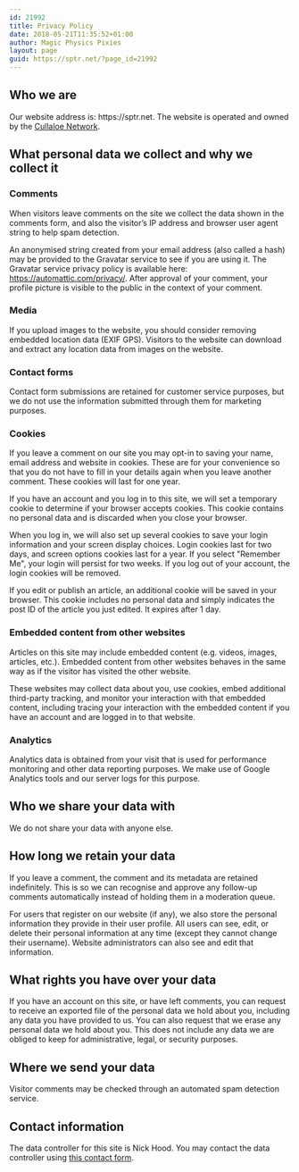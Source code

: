 ```yaml
---
id: 21992
title: Privacy Policy
date: 2018-05-21T11:35:52+01:00
author: Magic Physics Pixies
layout: page
guid: https://sptr.net/?page_id=21992
---
```

<h2>Who we are</h2>
Our website address is: https://sptr.net. <span style="word-spacing: normal;">The website is operated and owned by the </span><a style="word-spacing: normal;" href="https://cullaloe.net/about/">Cullaloe Network</a><span style="word-spacing: normal;">.</span>
<h2>What personal data we collect and why we collect it</h2>
<h3>Comments</h3>
When visitors leave comments on the site we collect the data shown in the comments form, and also the visitor’s IP address and browser user agent string to help spam detection.

An anonymised string created from your email address (also called a hash) may be provided to the Gravatar service to see if you are using it. The Gravatar service privacy policy is available here: https://automattic.com/privacy/. After approval of your comment, your profile picture is visible to the public in the context of your comment.
<h3>Media</h3>
If you upload images to the website, you should consider removing embedded location data (EXIF GPS). Visitors to the website can download and extract any location data from images on the website.
<h3>Contact forms</h3>
Contact form submissions are retained for customer service purposes, but we do not use the information submitted through them for marketing purposes.
<h3>Cookies</h3>
If you leave a comment on our site you may opt-in to saving your name, email address and website in cookies. These are for your convenience so that you do not have to fill in your details again when you leave another comment. These cookies will last for one year.

If you have an account and you log in to this site, we will set a temporary cookie to determine if your browser accepts cookies. This cookie contains no personal data and is discarded when you close your browser.

When you log in, we will also set up several cookies to save your login information and your screen display choices. Login cookies last for two days, and screen options cookies last for a year. If you select "Remember Me", your login will persist for two weeks. If you log out of your account, the login cookies will be removed.

If you edit or publish an article, an additional cookie will be saved in your browser. This cookie includes no personal data and simply indicates the post ID of the article you just edited. It expires after 1 day.
<h3>Embedded content from other websites</h3>
Articles on this site may include embedded content (e.g. videos, images, articles, etc.). Embedded content from other websites behaves in the same way as if the visitor has visited the other website.

These websites may collect data about you, use cookies, embed additional third-party tracking, and monitor your interaction with that embedded content, including tracing your interaction with the embedded content if you have an account and are logged in to that website.
<h3>Analytics</h3>
Analytics data is obtained from your visit that is used for performance monitoring and other data reporting purposes. We make use of Google Analytics tools and our server logs for this purpose.
<h2>Who we share your data with</h2>
We do not share your data with anyone else.
<h2>How long we retain your data</h2>
If you leave a comment, the comment and its metadata are retained indefinitely. This is so we can recognise and approve any follow-up comments automatically instead of holding them in a moderation queue.

For users that register on our website (if any), we also store the personal information they provide in their user profile. All users can see, edit, or delete their personal information at any time (except they cannot change their username). Website administrators can also see and edit that information.
<h2>What rights you have over your data</h2>
If you have an account on this site, or have left comments, you can request to receive an exported file of the personal data we hold about you, including any data you have provided to us. You can also request that we erase any personal data we hold about you. This does not include any data we are obliged to keep for administrative, legal, or security purposes.
<h2>Where we send your data</h2>
Visitor comments may be checked through an automated spam detection service.
<h2>Contact information</h2>
The data controller for this site is Nick Hood. You may contact the data controller using <a href="http://cullaloe.net/contact/">this contact form</a>.
<h3></h3>